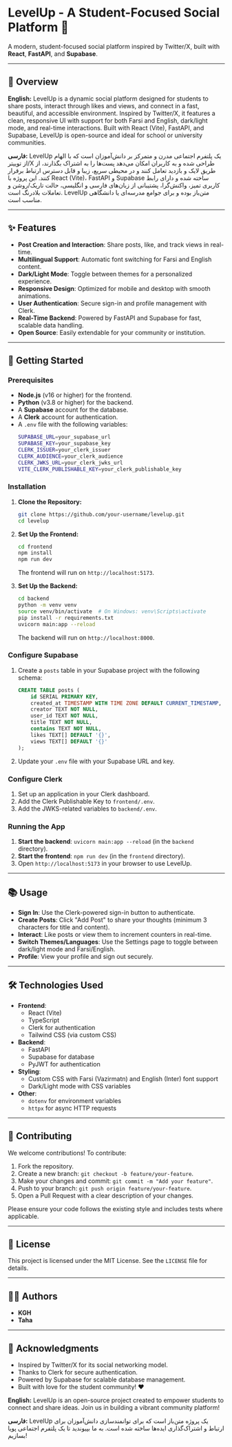 # LevelUp - A Student-Focused Social Platform 🚀

A modern, student-focused social platform inspired by Twitter/X, built with **React**, **FastAPI**, and **Supabase**.

---

## 📖 Overview

**English:**
LevelUp is a dynamic social platform designed for students to share posts, interact through likes and views, and connect in a fast, beautiful, and accessible environment. Inspired by Twitter/X, it features a clean, responsive UI with support for both Farsi and English, dark/light mode, and real-time interactions. Built with React (Vite), FastAPI, and Supabase, LevelUp is open-source and ideal for school or university communities.

**فارسی:**
LevelUp یک پلتفرم اجتماعی مدرن و متمرکز بر دانش‌آموزان است که با الهام از توییتر/X طراحی شده و به کاربران امکان می‌دهد پست‌ها را به اشتراک بگذارند، از طریق لایک و بازدید تعامل کنند و در محیطی سریع، زیبا و قابل دسترس ارتباط برقرار کنند. این پروژه با React (Vite)، FastAPI و Supabase ساخته شده و دارای رابط کاربری تمیز، واکنش‌گرا، پشتیبانی از زبان‌های فارسی و انگلیسی، حالت تاریک/روشن و تعاملات بلادرنگ است. LevelUp متن‌باز بوده و برای جوامع مدرسه‌ای یا دانشگاهی مناسب است.

---

## ✨ Features

- **Post Creation and Interaction**: Share posts, like, and track views in real-time.
- **Multilingual Support**: Automatic font switching for Farsi and English content.
- **Dark/Light Mode**: Toggle between themes for a personalized experience.
- **Responsive Design**: Optimized for mobile and desktop with smooth animations.
- **User Authentication**: Secure sign-in and profile management with Clerk.
- **Real-Time Backend**: Powered by FastAPI and Supabase for fast, scalable data handling.
- **Open Source**: Easily extendable for your community or institution.

---

## 🚀 Getting Started

### Prerequisites

- **Node.js** (v16 or higher) for the frontend.
- **Python** (v3.8 or higher) for the backend.
- A **Supabase** account for the database.
- A **Clerk** account for authentication.
- A `.env` file with the following variables:
  ```bash
  SUPABASE_URL=your_supabase_url
  SUPABASE_KEY=your_supabase_key
  CLERK_ISSUER=your_clerk_issuer
  CLERK_AUDIENCE=your_clerk_audience
  CLERK_JWKS_URL=your_clerk_jwks_url
  VITE_CLERK_PUBLISHABLE_KEY=your_clerk_publishable_key
  ```

### Installation

1.  **Clone the Repository:**

    ```bash
    git clone https://github.com/your-username/levelup.git
    cd levelup
    ```

2.  **Set Up the Frontend:**

    ```bash
    cd frontend
    npm install
    npm run dev
    ```

    The frontend will run on `http://localhost:5173`.

3.  **Set Up the Backend:**

    ```bash
    cd backend
    python -m venv venv
    source venv/bin/activate  # On Windows: venv\Scripts\activate
    pip install -r requirements.txt
    uvicorn main:app --reload
    ```

    The backend will run on `http://localhost:8000`.

### Configure Supabase

1.  Create a `posts` table in your Supabase project with the following schema:
    ```sql
    CREATE TABLE posts (
        id SERIAL PRIMARY KEY,
        created_at TIMESTAMP WITH TIME ZONE DEFAULT CURRENT_TIMESTAMP,
        creator TEXT NOT NULL,
        user_id TEXT NOT NULL,
        title TEXT NOT NULL,
        contains TEXT NOT NULL,
        likes TEXT[] DEFAULT '{}',
        views TEXT[] DEFAULT '{}'
    );
    ```
2.  Update your `.env` file with your Supabase URL and key.

### Configure Clerk

1.  Set up an application in your Clerk dashboard.
2.  Add the Clerk Publishable Key to `frontend/.env`.
3.  Add the JWKS-related variables to `backend/.env`.

### Running the App

1.  **Start the backend**: `uvicorn main:app --reload` (in the `backend` directory).
2.  **Start the frontend**: `npm run dev` (in the `frontend` directory).
3.  Open `http://localhost:5173` in your browser to use LevelUp.

---

## 📚 Usage

- **Sign In**: Use the Clerk-powered sign-in button to authenticate.
- **Create Posts**: Click "Add Post" to share your thoughts (minimum 3 characters for title and content).
- **Interact**: Like posts or view them to increment counters in real-time.
- **Switch Themes/Languages**: Use the Settings page to toggle between dark/light mode and Farsi/English.
- **Profile**: View your profile and sign out securely.

---

## 🛠️ Technologies Used

- **Frontend**:
  - React (Vite)
  - TypeScript
  - Clerk for authentication
  - Tailwind CSS (via custom CSS)
- **Backend**:
  - FastAPI
  - Supabase for database
  - PyJWT for authentication
- **Styling**:
  - Custom CSS with Farsi (Vazirmatn) and English (Inter) font support
  - Dark/Light mode with CSS variables
- **Other**:
  - `dotenv` for environment variables
  - `httpx` for async HTTP requests

---

## 🤝 Contributing

We welcome contributions\! To contribute:

1.  Fork the repository.
2.  Create a new branch: `git checkout -b feature/your-feature`.
3.  Make your changes and commit: `git commit -m "Add your feature"`.
4.  Push to your branch: `git push origin feature/your-feature`.
5.  Open a Pull Request with a clear description of your changes.

Please ensure your code follows the existing style and includes tests where applicable.

---

## 📝 License

This project is licensed under the MIT License. See the `LICENSE` file for details.

---

## 👨‍💻 Authors

- **KGH**
- **Taha**

---

## 🌟 Acknowledgments

- Inspired by Twitter/X for its social networking model.
- Thanks to Clerk for secure authentication.
- Powered by Supabase for scalable database management.
- Built with love for the student community\! ❤️

**English:**
LevelUp is an open-source project created to empower students to connect and share ideas. Join us in building a vibrant community platform\!

**فارسی:**
LevelUp یک پروژه متن‌باز است که برای توانمندسازی دانش‌آموزان برای ارتباط و اشتراک‌گذاری ایده‌ها ساخته شده است. به ما بپیوندید تا یک پلتفرم اجتماعی پویا بسازیم\!

